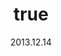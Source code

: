 ---
wip: "True"
id: "6691"
title:
  de: "Vergilbte Keilerleder-Karte"
  en: "Timeworn Boarskin Map"
  fr: "Vieille carte en peau de sanglier"
  ja: "古ぼけた地図G4"
  cn: "陈旧的野猪革地图"
  ko: "4등급 오래된 지도"
layout: treasuremap
page_type: guide
categories: "treasuremap"
instanceType: "treasuremap"
date: "2013.12.14"
patchNumber: "2.1"
patchName: "A Realm Awoken"
expac: "arr"
image: "/assets/img/content/klassen/Chocobo.webp"
terms:
    - term: "TreasureMaps"
    - term: "A Realm Awoken"
sortid: 4
order: 4
plvl: 50
slug: "vergilbte_keilerleder_karte"
maxpartysize: 1
zones:
  - zonename: "Central Shroud"
    fullimage: "/assets/img/TreasureMaps/Vergilbte Keilerleder-Karte/Tiefer Wald/Tiefer Wald.webp"
    subimage:
      - "/assets/img/TreasureMaps/Vergilbte Keilerleder-Karte/Tiefer Wald/A.webp"
      - "/assets/img/TreasureMaps/Vergilbte Keilerleder-Karte/Tiefer Wald/B.webp"
      - "/assets/img/TreasureMaps/Vergilbte Keilerleder-Karte/Tiefer Wald/C.webp"
  - zonename: "North Shroud"
    fullimage: "/assets/img/TreasureMaps/Vergilbte Keilerleder-Karte/Nordwald/Nordwald.webp"
    subimage:
      - "/assets/img/TreasureMaps/Vergilbte Keilerleder-Karte/Nordwald/A.webp"
      - "/assets/img/TreasureMaps/Vergilbte Keilerleder-Karte/Nordwald/B.webp"
      - "/assets/img/TreasureMaps/Vergilbte Keilerleder-Karte/Nordwald/C.webp"
  - zonename: "Middle La Noscea"
    fullimage: "/assets/img/TreasureMaps/Vergilbte Keilerleder-Karte/Zentrales La Noscea/Zentrales La Noscea.webp"
    subimage:
      - "/assets/img/TreasureMaps/Vergilbte Keilerleder-Karte/Zentrales La Noscea/A.webp"
      - "/assets/img/TreasureMaps/Vergilbte Keilerleder-Karte/Zentrales La Noscea/B.webp"
      - "/assets/img/TreasureMaps/Vergilbte Keilerleder-Karte/Zentrales La Noscea/C.webp"
  - zonename: "Lower La Noscea"
    fullimage: "/assets/img/TreasureMaps/Vergilbte Keilerleder-Karte/Unteres La Noscea/Unteres La Noscea.webp"
    subimage:
      - "/assets/img/TreasureMaps/Vergilbte Keilerleder-Karte/Unteres La Noscea/A.webp"
      - "/assets/img/TreasureMaps/Vergilbte Keilerleder-Karte/Unteres La Noscea/B.webp"
      - "/assets/img/TreasureMaps/Vergilbte Keilerleder-Karte/Unteres La Noscea/C.webp"
  - zonename: "Eastern La Noscea"
    fullimage: "/assets/img/TreasureMaps/Vergilbte Keilerleder-Karte/Östliches La Noscea/Östliches La Noscea.webp"
    subimage:
      - "/assets/img/TreasureMaps/Vergilbte Keilerleder-Karte/Östliches La Noscea/A.webp"
      - "/assets/img/TreasureMaps/Vergilbte Keilerleder-Karte/Östliches La Noscea/B.webp"
      - "/assets/img/TreasureMaps/Vergilbte Keilerleder-Karte/Östliches La Noscea/C.webp"
  - zonename: "Western La Noscea"
    fullimage: "/assets/img/TreasureMaps/Vergilbte Keilerleder-Karte/Westliches La Noscea/Westliches La Noscea.webp"
    subimage:
      - "/assets/img/TreasureMaps/Vergilbte Keilerleder-Karte/Westliches La Noscea/A.webp"
      - "/assets/img/TreasureMaps/Vergilbte Keilerleder-Karte/Westliches La Noscea/B.webp"
      - "/assets/img/TreasureMaps/Vergilbte Keilerleder-Karte/Westliches La Noscea/C.webp"
  - zonename: "Upper La Noscea"
    fullimage: "/assets/img/TreasureMaps/Vergilbte Keilerleder-Karte/Oberes La Noscea/Oberes La Noscea.webp"
    subimage:
      - "/assets/img/TreasureMaps/Vergilbte Keilerleder-Karte/Oberes La Noscea/A.webp"
      - "/assets/img/TreasureMaps/Vergilbte Keilerleder-Karte/Oberes La Noscea/B.webp"
      - "/assets/img/TreasureMaps/Vergilbte Keilerleder-Karte/Oberes La Noscea/C.webp"
  - zonename: "Outer La Noscea"
    fullimage: "/assets/img/TreasureMaps/Vergilbte Keilerleder-Karte/Äußeres La Noscea/Äußeres La Noscea.webp"
    subimage:
      - "/assets/img/TreasureMaps/Vergilbte Keilerleder-Karte/Äußeres La Noscea/A.webp"
      - "/assets/img/TreasureMaps/Vergilbte Keilerleder-Karte/Äußeres La Noscea/B.webp"
      - "/assets/img/TreasureMaps/Vergilbte Keilerleder-Karte/Äußeres La Noscea/C.webp"
  - zonename: "East Shroud"
    fullimage: "/assets/img/TreasureMaps/Vergilbte Keilerleder-Karte/Ostwald/Ostwald.webp"
    subimage:
      - "/assets/img/TreasureMaps/Vergilbte Keilerleder-Karte/Ostwald/A.webp"
      - "/assets/img/TreasureMaps/Vergilbte Keilerleder-Karte/Ostwald/B.webp"
      - "/assets/img/TreasureMaps/Vergilbte Keilerleder-Karte/Ostwald/C.webp"
  - zonename: "Western Thanalan"
    fullimage: "/assets/img/TreasureMaps/Vergilbte Keilerleder-Karte/Westliches Thanalan/Westliches Thanalan.webp"
    subimage:
      - "/assets/img/TreasureMaps/Vergilbte Keilerleder-Karte/Westliches Thanalan/A.webp"
      - "/assets/img/TreasureMaps/Vergilbte Keilerleder-Karte/Westliches Thanalan/B.webp"
      - "/assets/img/TreasureMaps/Vergilbte Keilerleder-Karte/Westliches Thanalan/C.webp"
  - zonename: "Central Thanalan"
    fullimage: "/assets/img/TreasureMaps/Vergilbte Keilerleder-Karte/Zentrales Thanalan/Zentrales Thanalan.webp"
    subimage:
      - "/assets/img/TreasureMaps/Vergilbte Keilerleder-Karte/Zentrales Thanalan/A.webp"
      - "/assets/img/TreasureMaps/Vergilbte Keilerleder-Karte/Zentrales Thanalan/B.webp"
      - "/assets/img/TreasureMaps/Vergilbte Keilerleder-Karte/Zentrales Thanalan/C.webp"
  - zonename: "Eastern Thanalan"
    fullimage: "/assets/img/TreasureMaps/Vergilbte Keilerleder-Karte/Östliches Thanalan/Östliches Thanalan.webp"
    subimage:
      - "/assets/img/TreasureMaps/Vergilbte Keilerleder-Karte/Östliches Thanalan/A.webp"
      - "/assets/img/TreasureMaps/Vergilbte Keilerleder-Karte/Östliches Thanalan/B.webp"
      - "/assets/img/TreasureMaps/Vergilbte Keilerleder-Karte/Östliches Thanalan/C.webp"
  - zonename: "Southern Thanalan"
    fullimage: "/assets/img/TreasureMaps/Vergilbte Keilerleder-Karte/Südliches Thanalan/Südliches Thanalan.webp"
    subimage:
      - "/assets/img/TreasureMaps/Vergilbte Keilerleder-Karte/Südliches Thanalan/A.webp"
      - "/assets/img/TreasureMaps/Vergilbte Keilerleder-Karte/Südliches Thanalan/B.webp"
      - "/assets/img/TreasureMaps/Vergilbte Keilerleder-Karte/Südliches Thanalan/C.webp"
  - zonename: "Northern Thanalan"
    fullimage: "/assets/img/TreasureMaps/Vergilbte Keilerleder-Karte/Nördliches Thanalan/Nördliches Thanalan.webp"
    subimage:
      - "/assets/img/TreasureMaps/Vergilbte Keilerleder-Karte/Nördliches Thanalan/A.webp"
      - "/assets/img/TreasureMaps/Vergilbte Keilerleder-Karte/Nördliches Thanalan/B.webp"
      - "/assets/img/TreasureMaps/Vergilbte Keilerleder-Karte/Nördliches Thanalan/C.webp"
  - zonename: "Coerthas Central Highlands"
    fullimage: "/assets/img/TreasureMaps/Vergilbte Keilerleder-Karte/Zentrales Hochland von Coerthas/Zentrales Hochland von Coerthas.webp"
    subimage:
      - "/assets/img/TreasureMaps/Vergilbte Keilerleder-Karte/Zentrales Hochland von Coerthas/A.webp"
      - "/assets/img/TreasureMaps/Vergilbte Keilerleder-Karte/Zentrales Hochland von Coerthas/B.webp"
      - "/assets/img/TreasureMaps/Vergilbte Keilerleder-Karte/Zentrales Hochland von Coerthas/C.webp"
  - zonename: "Mor Dhona"
    fullimage: "/assets/img/TreasureMaps/Vergilbte Keilerleder-Karte/Mor Dhona/Mor Dhona.webp"
    subimage:
      - "/assets/img/TreasureMaps/Vergilbte Keilerleder-Karte/Mor Dhona/A.webp"
      - "/assets/img/TreasureMaps/Vergilbte Keilerleder-Karte/Mor Dhona/B.webp"
      - "/assets/img/TreasureMaps/Vergilbte Keilerleder-Karte/Mor Dhona/C.webp"
  - zonename: "South Shroud"
    fullimage: "/assets/img/TreasureMaps/Vergilbte Keilerleder-Karte/Südwald/Südwald.webp"
    subimage:
      - "/assets/img/TreasureMaps/Vergilbte Keilerleder-Karte/Südwald/A.webp"
      - "/assets/img/TreasureMaps/Vergilbte Keilerleder-Karte/Südwald/B.webp"
      - "/assets/img/TreasureMaps/Vergilbte Keilerleder-Karte/Südwald/C.webp"
---